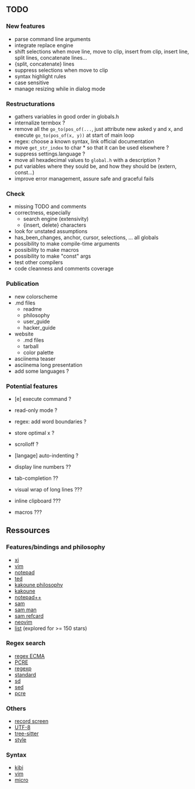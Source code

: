 ## TODO

### New features

* parse command line arguments
* integrate replace engine
* shift selections when move line, move to clip, insert from clip, insert line, split lines, concatenate lines...
* {split, concatenate} lines
* suppress selections when move to clip
* syntax highlight rules
* case sensitive
* manage resizing while in dialog mode

### Restructurations

* gathers variables in good order in globals.h
* internalize termbox ?
* remove all the `go_to(pos_of(...`, just attribute new asked y and x, and execute `go_to(pos_of(x, y))` at start of main loop
* regex: choose a known syntax, link official documentation
* move `get_str_index` to char * so that it can be used elsewhere ?
* suppress settings.language ?
* move all hexadecimal values to `global.h` with a description ?
* put variables where they sould be, and how they should be (extern, const...)
* improve error management, assure safe and graceful fails

### Check

* missing TODO and comments
* correctness, especially
    * search engine (extensivity)
    * {insert, delete} characters    
* look for unstated assumptions
* has_been_changes, anchor, cursor, selections, ... all globals
* possibility to make compile-time arguments
* possibility to make macros
* possibility to make "const" args
* test other compilers
* code cleanness and comments coverage

### Publication

* new colorscheme
* .md files
    * readme
    * philosophy
    * user_guide
    * hacker_guide
* website
    * .md files
    * tarball
    * color palette
* asciinema teaser
* asciinema long presentation
* add some languages ?

### Potential features

* [e] execute command ?
* read-only mode ?
* regex: add word boundaries ?
* store optimal x ?
* scrolloff ?
* [langage] auto-indenting ?

* display line numbers ??
* tab-completion ??

* visual wrap of long lines ???
* inline clipboard ???
* macros ???


## Ressources

### Features/bindings and philosophy

* [xi](https://xi-editor.io/docs.html)
* [vim](https://vimhelp.org/vi_diff.txt.html)
* [notepad](https://jsimlo.sk/notepad/features.php)
* [ted](http://www.kpdus.com/ted.html)
* [kakoune philosophy](https://kakoune.org/why-kakoune/why-kakoune.html)
* [kakoune](https://github.com/mawww/kakoune#advanced-topics)
* [notepad++](https://github.com/notepad-plus-plus/notepad-plus-plus/wiki/Features)
* [sam](http://doc.cat-v.org/plan_9/4th_edition/papers/sam/)
* [sam man](http://man.cat-v.org/plan_9/1/sam)
* [sam refcard](http://sam.cat-v.org/cheatsheet/sam-refcard.pdf)
* [neovim](https://neovim.io/charter/)
* [list](https://github.com/topics/text-editor) (explored for >= 150 stars)

### Regex search

* [regex ECMA](https://262.ecma-international.org/6.0/#sec-patterns)
* [PCRE](https://www.pcre.org/)
* [regexp](https://man.cat-v.org/plan_9/6/regexp)
* [standard](https://pubs.opengroup.org/onlinepubs/9699919799/basedefs/V1_chap09.html)
* [sd](https://github.com/chmln/sd)
* [sed](https://www.gnu.org/software/sed/manual/sed.html)
* [pcre](https://github.com/niklongstone/regular-expression-cheat-sheet)

### Others

* [record screen](https://asciinema.org/)
* [UTF-8](https://en.wikipedia.org/wiki/UTF-8)
* [tree-sitter](https://tree-sitter.github.io/tree-sitter/)
* [style](https://suckless.org/coding_style/)

### Syntax

* [kibi](https://github.com/ilai-deutel/kibi/tree/master/syntax.d)
* [vim](https://github.com/vim/vim/tree/master/runtime/syntax)
* [micro](https://github.com/zyedidia/micro/tree/master/runtime/syntax)
